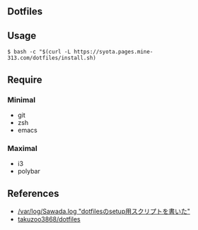 Dotfiles
---

## Usage

``` shell
$ bash -c "$(curl -L https://syota.pages.mine-313.com/dotfiles/install.sh)
```

## Require
### Minimal
- git
- zsh
- emacs

### Maximal
- i3
- polybar

## References
- [/var/log/Sawada.log "dotfilesのsetup用スクリプトを書いた"](https://takuzoo3868.hatenablog.com/entry/2017/10/29/033252)
- [takuzoo3868/dotfiles](https://github.com/takuzoo3868/dotfiles)
